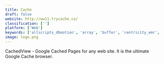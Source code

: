 ```yaml
---
title: Cache
draft: false 
website: http://ww11.trycache.co/
classification: ['']
platform: ['Web']
keywords: ['allscripts_dbmotion', 'array', 'buffer', 'centricity_emr', 'filemaker_pro', 'hootsuite', 'ibm_ims', 'intergy_ehr', 'kareo', 'microsoft_dynamics_nav', 'postplanner', 'postgresql', 'practice_fusion', 'sap_hana', 'simplepractice', 'sprout', 'stream', 'string', 'valentina_reports', 'winmed_ehr', 'athenaclinicals', 'eclinicalworks', 'neo4j']
image: logo.png
---
```

CachedView - Google Cached Pages for any web site. It is the ultimate Google Cache browser.